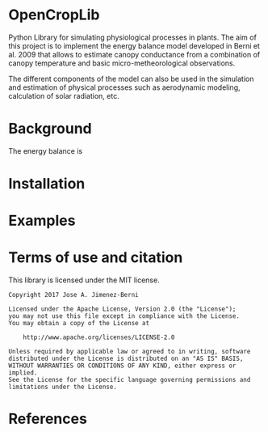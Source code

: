 OpenCropLib
==============

Python Library for simulating physiological processes in plants.
The aim of this project is to implement the energy balance model
developed in Berni et al. 2009 that allows to estimate canopy conductance
from a combination of canopy temperature and basic micro-metheorological
observations.

The different components of the model can also be used in the simulation and
estimation of physical processes such as aerodynamic modeling, calculation
of solar radiation, etc.

# Background
The energy balance is

# Installation


# Examples


# Terms of use and citation
This library is licensed under the MIT license.

    Copyright 2017 Jose A. Jimenez-Berni

    Licensed under the Apache License, Version 2.0 (the "License");
    you may not use this file except in compliance with the License.
    You may obtain a copy of the License at

        http://www.apache.org/licenses/LICENSE-2.0

    Unless required by applicable law or agreed to in writing, software
    distributed under the License is distributed on an "AS IS" BASIS,
    WITHOUT WARRANTIES OR CONDITIONS OF ANY KIND, either express or implied.
    See the License for the specific language governing permissions and
    limitations under the License.

# References


